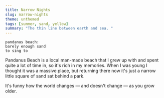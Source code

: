 ```yaml
---
title: Narrow Nights
slug: narrow-nights
theme: unthemed
tags: [summer, sand, yellow]
summary: "The thin line between earth and sea. "
---
```


```
pandanus beach:
barely enough sand
to sing to
```

Pandanus Beach is a local man-made beach that I grew up with and spent quite a lot of time in, so it's rich in my memories.
When I was young I thought it was a massive place, but returning there now it's just a narrow little square of sand sat behind a park.

It's funny how the world changes — and doesn't change — as you grow older.
